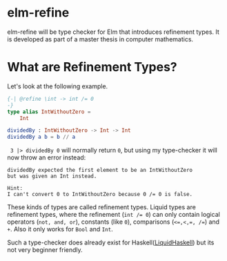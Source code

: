 # elm-refine
elm-refine will be type checker for Elm that introduces refinement types.
It is developed as part of a master thesis in computer mathematics.

# What are Refinement Types?

Let's look at the following example.

``` elm
{-| @refine \int -> int /= 0
-}
type alias IntWithoutZero =
    Int

dividedBy : IntWithoutZero -> Int -> Int
dividedBy a b = b // a
```

` 3 |> dividedBy 0` will normally return `0`, but using my type-checker it will now throw an error instead:

```
dividedBy expected the first element to be an IntWithoutZero
but was given an Int instead.

Hint:
I can't convert 0 to IntWithoutZero because 0 /= 0 is false.
```

These kinds of types are called refinement types. Liquid types are refinement types, where the refinement (`int /= 0`) can only contain logical operators (`not, and, or`), constants (like `0`), comparisons (`<=,<,=, /=`) and `+`. Also it only works for `Bool` and `Int`.

Such a type-checker does already exist for Haskell([LiquidHaskell](https://ucsd-progsys.github.io/liquidhaskell-blog/)) but its not very beginner friendly.